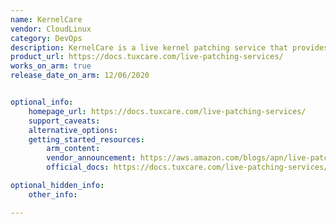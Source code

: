 ```yaml
---
name: KernelCare
vendor: CloudLinux
category: DevOps
description: KernelCare is a live kernel patching service that provides security patches and bugfixes for a range of popular Linux kernels that can be installed without rebooting the system.
product_url: https://docs.tuxcare.com/live-patching-services/
works_on_arm: true
release_date_on_arm: 12/06/2020


optional_info:
    homepage_url: https://docs.tuxcare.com/live-patching-services/
    support_caveats:
    alternative_options:
    getting_started_resources:
        arm_content:
        vendor_announcement: https://aws.amazon.com/blogs/apn/live-patching-linux-without-downtime-on-aws-graviton2-instances/
        official_docs: https://docs.tuxcare.com/live-patching-services/#installation

optional_hidden_info:
    other_info:

---
```

